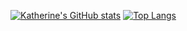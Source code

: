 [![Katherine's GitHub stats](https://github-readme-stats.vercel.app/api?username=kath3rine)](https://github.com/anuraghazra/github-readme-stats)
[![Top Langs](https://github-readme-stats.vercel.app/api/top-langs/?username=kath3rine)](https://github.com/anuraghazra/github-readme-stats)
